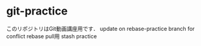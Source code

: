 ﻿# git-practice
このリポジトリはGit動画講座用です．
update on rebase-practice branch for conflict
rebase pull用
stash practice
